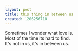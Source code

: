```yaml
---
layout: post
title: this thing in between us
created: 1206256718
---
```



Sometimes I wonder what love is.   
Most of the time its hard to find.  
It's not in us, it's in between us.

